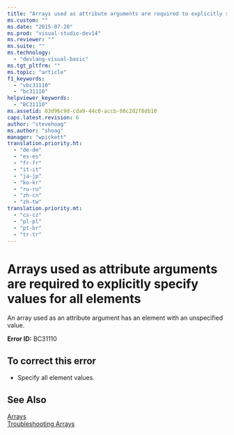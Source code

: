 ```yaml
---
title: "Arrays used as attribute arguments are required to explicitly specify values for all elements | Microsoft Docs"
ms.custom: ""
ms.date: "2015-07-20"
ms.prod: "visual-studio-dev14"
ms.reviewer: ""
ms.suite: ""
ms.technology: 
  - "devlang-visual-basic"
ms.tgt_pltfrm: ""
ms.topic: "article"
f1_keywords: 
  - "vbc31110"
  - "bc31110"
helpviewer_keywords: 
  - "BC31110"
ms.assetid: 83d96c9d-cda9-44c0-accb-08c2d2f8db10
caps.latest.revision: 6
author: "stevehoag"
ms.author: "shoag"
manager: "wpickett"
translation.priority.ht: 
  - "de-de"
  - "es-es"
  - "fr-fr"
  - "it-it"
  - "ja-jp"
  - "ko-kr"
  - "ru-ru"
  - "zh-cn"
  - "zh-tw"
translation.priority.mt: 
  - "cs-cz"
  - "pl-pl"
  - "pt-br"
  - "tr-tr"
---
```

# Arrays used as attribute arguments are required to explicitly specify values for all elements
An array used as an attribute argument has an element with an unspecified value.  
  
 **Error ID:** BC31110  
  
## To correct this error  
  
-   Specify all element values.  
  
## See Also  
 [Arrays](../../visual-basic/programming-guide/language-features/arrays/index.md)   
 [Troubleshooting Arrays](../../visual-basic/programming-guide/language-features/arrays/troubleshooting-arrays.md)